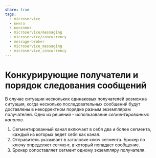 ```yaml
---
share: true
tags:
  - microservice
  - книга
  - конспект
  - microservice/messaging
  - microservice/concurrency
  - message-broker
  - microservice_messaging
  - microservice_concurrency
---
```


# Конкурирующие получатели и порядок следования сообщений
В случае ситуации нескольких одинаковых получателей возможна ситуация, когда несколько последовательных сообщений будут доставлены в некорректном порядке разным экземплярам получателей.
Одно из решений - использование *сегментированных каналов*.

1. Сегментированный канал включает в себя два и более сегмента, каждый из которых ведет себя как канал.
2. Отправитель указывает в заголовке ключ сегмента. Брокер по ключу определяет сегмент, в который попадает сообщение.
3. Брокер сопоставляет сегмент одному экземпляру получателя.